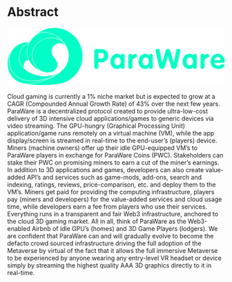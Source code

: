 # Abstract

![](.gitbook/assets/2022-0826-logo-横版.png)



Cloud gaming is currently a 1% niche market but is expected to grow at a CAGR (Compounded Annual Growth Rate) of 43% over the next few years. ParaWare is a decentralized protocol created to provide ultra-low-cost delivery of 3D intensive cloud applications/games to generic devices via video streaming. The GPU-hungry (Graphical Processing Unit) application/game runs remotely on a virtual machine (VM), while the app display/screen is streamed in real-time to the end-user’s (players) device. Miners (machine owners) offer up their idle GPU-equipped VM’s to ParaWare players in exchange for ParaWare Coins (PWC). Stakeholders can stake their PWC on promising miners to earn a cut of the miner’s earnings. In addition to 3D applications and games, developers can also create value-added API’s and services such as game-mods, add-ons, search and indexing, ratings, reviews, price-comparison, etc. and deploy them to the VM’s. Miners get paid for providing the computing infrastructure, players pay (miners and developers) for the value-added services and cloud usage time, while developers earn a fee from players who use their services. Everything runs in a transparent and fair Web3 infrastructure, anchored to the cloud 3D gaming market. All in all, think of ParaWare as the Web3-enabled Airbnb of idle GPU’s (homes) and 3D Game Players (lodgers). We are confident that ParaWare can and will gradually evolve to become the defacto crowd sourced infrastructure driving the full adoption of the Metaverse by virtual of the fact that it allows the full immersive Metaverse to be experienced by anyone wearing any entry-level VR headset or device simply by streaming the highest quality AAA 3D graphics directly to it in real-time.









